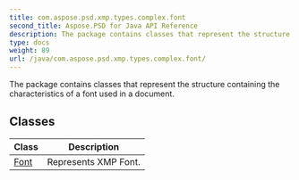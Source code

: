 ```yaml
---
title: com.aspose.psd.xmp.types.complex.font
second_title: Aspose.PSD for Java API Reference
description: The package contains classes that represent the structure containing the characteristics of a font used in a document.
type: docs
weight: 89
url: /java/com.aspose.psd.xmp.types.complex.font/
---
```



The package contains classes that represent the structure containing the characteristics of a font used in a document.


## Classes

| Class | Description |
| --- | --- |
| [Font](../com.aspose.psd.xmp.types.complex.font/font) | Represents XMP Font. |
